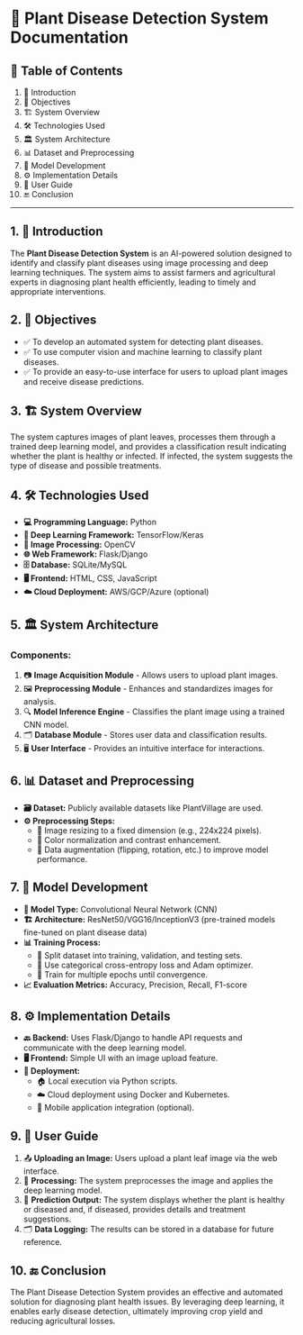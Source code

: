 # 🌿 Plant Disease Detection System Documentation

## 📑 Table of Contents
1. 📌 Introduction
2. 🎯 Objectives
3. 🏗️ System Overview
4. 🛠️ Technologies Used
5. 🏛️ System Architecture
6. 📊 Dataset and Preprocessing
7. 🧠 Model Development
8. ⚙️ Implementation Details
9. 📖 User Guide
10. 🔚 Conclusion

---

## 1. 📌 Introduction
The **Plant Disease Detection System** is an AI-powered solution designed to identify and classify plant diseases using image processing and deep learning techniques. The system aims to assist farmers and agricultural experts in diagnosing plant health efficiently, leading to timely and appropriate interventions.

## 2. 🎯 Objectives
- ✅ To develop an automated system for detecting plant diseases.
- ✅ To use computer vision and machine learning to classify plant diseases.
- ✅ To provide an easy-to-use interface for users to upload plant images and receive disease predictions.

## 3. 🏗️ System Overview
The system captures images of plant leaves, processes them through a trained deep learning model, and provides a classification result indicating whether the plant is healthy or infected. If infected, the system suggests the type of disease and possible treatments.

## 4. 🛠️ Technologies Used
- **💻 Programming Language:** Python
- **🧠 Deep Learning Framework:** TensorFlow/Keras
- **📸 Image Processing:** OpenCV
- **🌐 Web Framework:** Flask/Django
- **🗄️ Database:** SQLite/MySQL
- **🖥️ Frontend:** HTML, CSS, JavaScript
- **☁️ Cloud Deployment:** AWS/GCP/Azure (optional)

## 5. 🏛️ System Architecture
### Components:
1. 📷 **Image Acquisition Module** - Allows users to upload plant images.
2. 🖼️ **Preprocessing Module** - Enhances and standardizes images for analysis.
3. 🔍 **Model Inference Engine** - Classifies the plant image using a trained CNN model.
4. 🗂️ **Database Module** - Stores user data and classification results.
5. 🖥️ **User Interface** - Provides an intuitive interface for interactions.

## 6. 📊 Dataset and Preprocessing
- **🗃️ Dataset:** Publicly available datasets like PlantVillage are used.
- **⚙️ Preprocessing Steps:**
  - 📏 Image resizing to a fixed dimension (e.g., 224x224 pixels).
  - 🎨 Color normalization and contrast enhancement.
  - 🔄 Data augmentation (flipping, rotation, etc.) to improve model performance.

## 7. 🧠 Model Development
- **🔢 Model Type:** Convolutional Neural Network (CNN)
- **🏗️ Architecture:** ResNet50/VGG16/InceptionV3 (pre-trained models fine-tuned on plant disease data)
- **📊 Training Process:**
  - 📌 Split dataset into training, validation, and testing sets.
  - 🎯 Use categorical cross-entropy loss and Adam optimizer.
  - 🔄 Train for multiple epochs until convergence.
- **📈 Evaluation Metrics:** Accuracy, Precision, Recall, F1-score

## 8. ⚙️ Implementation Details
- **🔙 Backend:** Uses Flask/Django to handle API requests and communicate with the deep learning model.
- **🖥️ Frontend:** Simple UI with an image upload feature.
- **🚀 Deployment:**
  - 🏠 Local execution via Python scripts.
  - ☁️ Cloud deployment using Docker and Kubernetes.
  - 📱 Mobile application integration (optional).

## 9. 📖 User Guide
1. 📤 **Uploading an Image:** Users upload a plant leaf image via the web interface.
2. 🔄 **Processing:** The system preprocesses the image and applies the deep learning model.
3. 🎯 **Prediction Output:** The system displays whether the plant is healthy or diseased and, if diseased, provides details and treatment suggestions.
4. 🗂️ **Data Logging:** The results can be stored in a database for future reference.

## 10. 🔚 Conclusion
The Plant Disease Detection System provides an effective and automated solution for diagnosing plant health issues. By leveraging deep learning, it enables early disease detection, ultimately improving crop yield and reducing agricultural losses.

